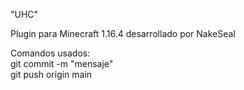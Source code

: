 "UHC" 

Plugin para Minecraft 1.16.4 desarrollado por NakeSeal

Comandos usados:\
git commit -m "mensaje"\
git push origin main